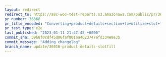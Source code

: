 ```yaml
---
layout: redirect
redirect_to: https://a8c-woo-test-reports.s3.amazonaws.com/public/pr/36368/e2e/index.html
pr_number: 36368
pr_title_encoded: "Converting+product+details+section+to+utilize+slot+fills"
pr_test_type: e2e
last_published: "2023-01-11 21:47:45 +0000"
commit_sha: 5968f0cdf45d06faf001aa4623747efd334e8e3b
commit_message: "Adding changelog"
branch_name: update/36016-product-details-slotfill
---
```

